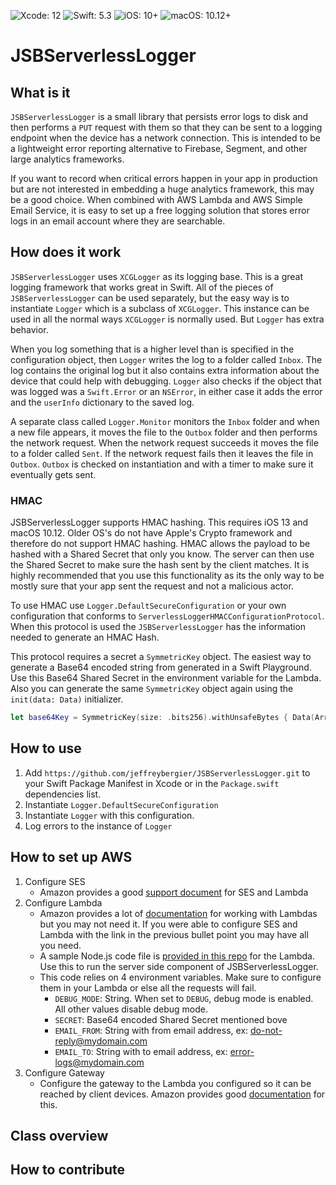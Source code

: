 ![Xcode: 12](https://img.shields.io/badge/Xcode-12-lightgrey.svg) ![Swift: 5.3](https://img.shields.io/badge/Swift-5.3-lightgrey.svg) ![iOS: 10+](https://img.shields.io/badge/iOS-10+-lightgrey.svg) ![macOS: 10.12+](https://img.shields.io/badge/macOS-10.12+-lightgrey.svg)

# JSBServerlessLogger

## What is it

`JSBServerlessLogger` is a small library that persists error logs to disk and then performs a `PUT` request with them so that they can be sent to a logging endpoint when the device has a network connection. This is intended to be a lightweight error reporting alternative to Firebase, Segment, and other large analytics frameworks.

If you want to record when critical errors happen in your app in production but are not interested in embedding a huge analytics framework, this may be a good choice. When combined with AWS Lambda and AWS Simple Email Service, it is easy to set up a free logging solution that stores error logs in an email account where they are searchable.

## How does it work

`JSBServerlessLogger` uses `XCGLogger` as its logging base. This is a great logging framework that works great in Swift. All of the pieces of `JSBServerlessLogger` can be used separately, but the easy way is to instantiate `Logger` which is a subclass of `XCGLogger`. This instance can be used in all the normal ways `XCGLogger` is normally used. But `Logger` has extra behavior. 

When you log something that is a higher level than is specified in the configuration object, then `Logger` writes the log to a folder called `Inbox`. The log contains the original log but it also contains extra information about the device that could help with debugging. `Logger` also checks if the object that was logged was a `Swift.Error` or an `NSError`, in either case it adds the error and the `userInfo` dictionary to the saved log.

A separate class called `Logger.Monitor` monitors the `Inbox` folder and when a new file appears, it moves the file to the `Outbox` folder and then performs the network request. When the network request succeeds it moves the file to a folder called `Sent`. If the network request fails then it leaves the file in `Outbox`. `Outbox` is checked on instantiation and with a timer to make sure it eventually gets sent.

### HMAC

JSBServerlessLogger supports HMAC hashing. This requires iOS 13 and macOS 10.12. Older OS's do not have Apple's Crypto framework and therefore do not support HMAC hashing. HMAC allows the payload to be hashed with a Shared Secret that only you know. The server can then use the Shared Secret to make sure the hash sent by the client matches. It is highly recommended that you use this functionality as its the only way to be mostly sure that your app sent the request and not a malicious actor.

To use HMAC use `Logger.DefaultSecureConfiguration` or your own configuration that conforms to `ServerlessLoggerHMACConfigurationProtocol`. When this protocol is used the `JSBServerlessLogger` has the information needed to generate an HMAC Hash.

This protocol requires a secret a `SymmetricKey` object. The easiest way to generate a Base64 encoded string from generated in a Swift Playground. Use this Base64 Shared Secret in the environment variable for the Lambda. Also you can generate the same `SymmetricKey` object again using the `init(data: Data)` initializer.

``` swift
let base64Key = SymmetricKey(size: .bits256).withUnsafeBytes { Data(Array($0)).base64EncodedString() }
```

## How to use

1. Add `https://github.com/jeffreybergier/JSBServerlessLogger.git` to your Swift Package Manifest in Xcode or in the `Package.swift` dependencies list.
1. Instantiate `Logger.DefaultSecureConfiguration`
1. Instantiate `Logger` with this configuration.
1. Log errors to the instance of `Logger`

## How to set up AWS

1. Configure SES
    - Amazon provides a good [support document](https://aws.amazon.com/premiumsupport/knowledge-center/lambda-send-email-ses/) for SES and Lambda
1. Configure Lambda
    - Amazon provides a lot of [documentation](https://docs.aws.amazon.com/lambda/latest/dg/getting-started.html) for working with Lambdas but you may not need it. If you were able to configure SES and Lambda with the link in the previous bullet point you may have all you need.
    - A sample Node.js code file is [provided in this repo](./LambdaFunction.js) for the Lambda. Use this to run the server side component of JSBServerlessLogger.
	- This code relies on 4 environment variables. Make sure to configure them in your Lambda or else all the requests will fail.
	    - `DEBUG_MODE`: String. When set to `DEBUG`, debug mode is enabled. All other values disable debug mode.
		- `SECRET`: Base64 encoded Shared Secret mentioned bove
		- `EMAIL_FROM`: String with from email address, ex: do-not-reply@mydomain.com
		- `EMAIL_TO`: String with to email address, ex: error-logs@mydomain.com
1. Configure Gateway
    - Configure the gateway to the Lambda you configured so it can be reached by client devices. Amazon provides good [documentation](https://docs.aws.amazon.com/lambda/latest/dg/services-apigateway.html) for this.

## Class overview

## How to contribute
